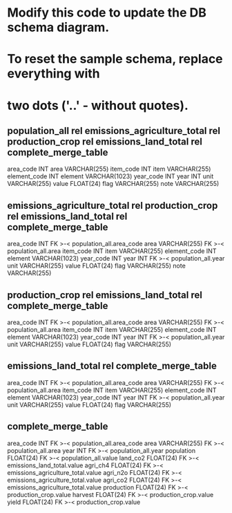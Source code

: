 # Modify this code to update the DB schema diagram.
# To reset the sample schema, replace everything with
# two dots ('..' - without quotes).

population_all
rel emissions_agriculture_total
rel production_crop
rel emissions_land_total
rel complete_merge_table
-
area_code INT
area VARCHAR(255)
item_code INT
item VARCHAR(255)
element_code INT
element VARCHAR(1023)
year_code INT
year INT
unit VARCHAR(255)
value FLOAT(24)
flag VARCHAR(255)
note VARCHAR(255)

emissions_agriculture_total
rel production_crop
rel emissions_land_total
rel complete_merge_table
-
area_code INT FK >-< population_all.area_code
area VARCHAR(255) FK >-< population_all.area
item_code INT
item VARCHAR(255)
element_code INT
element VARCHAR(1023)
year_code INT
year INT FK >-< population_all.year
unit VARCHAR(255)
value FLOAT(24)
flag VARCHAR(255)
note VARCHAR(255)

production_crop
rel emissions_land_total
rel complete_merge_table
-
area_code INT FK >-< population_all.area_code
area VARCHAR(255) FK >-< population_all.area
item_code INT
item VARCHAR(255)
element_code INT
element VARCHAR(1023)
year_code INT
year INT FK >-< population_all.year
unit VARCHAR(255)
value FLOAT(24)
flag VARCHAR(255)

emissions_land_total
rel complete_merge_table
-
area_code INT FK >-< population_all.area_code
area VARCHAR(255) FK >-< population_all.area
item_code INT
item VARCHAR(255)
element_code INT
element VARCHAR(1023)
year_code INT
year INT FK >-< population_all.year
unit VARCHAR(255)
value FLOAT(24)
flag VARCHAR(255)

complete_merge_table
-
area_code INT FK >-< population_all.area_code
area VARCHAR(255) FK >-< population_all.area
year INT FK >-< population_all.year
population FLOAT(24) FK >-< population_all.value
land_co2 FLOAT(24) FK >-< emissions_land_total.value
agri_ch4 FLOAT(24) FK >-< emissions_agriculture_total.value
agri_n2o FLOAT(24) FK >-< emissions_agriculture_total.value
agri_co2 FLOAT(24) FK >-< emissions_agriculture_total.value
production FLOAT(24) FK >-< production_crop.value
harvest FLOAT(24) FK >-< production_crop.value
yield FLOAT(24) FK >-< production_crop.value